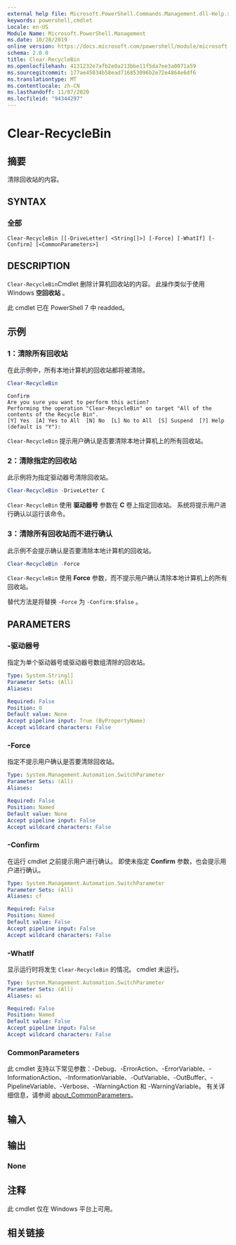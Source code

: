 ```yaml
---
external help file: Microsoft.PowerShell.Commands.Management.dll-Help.xml
keywords: powershell,cmdlet
Locale: en-US
Module Name: Microsoft.PowerShell.Management
ms.date: 10/28/2019
online version: https://docs.microsoft.com/powershell/module/microsoft.powershell.management/clear-recyclebin?view=powershell-7&WT.mc_id=ps-gethelp
schema: 2.0.0
title: Clear-RecycleBin
ms.openlocfilehash: 4131232e7afb2e0a213bbe11f5da7ee3a0071a59
ms.sourcegitcommit: 177ae45034b58ead716853096b2e72e4864e6df6
ms.translationtype: MT
ms.contentlocale: zh-CN
ms.lasthandoff: 11/07/2020
ms.locfileid: "94344297"
---
```

# Clear-RecycleBin

## 摘要
清除回收站的内容。

## SYNTAX

### 全部

```
Clear-RecycleBin [[-DriveLetter] <String[]>] [-Force] [-WhatIf] [-Confirm] [<CommonParameters>]
```

## DESCRIPTION

`Clear-RecycleBin`Cmdlet 删除计算机回收站的内容。 此操作类似于使用 Windows **空回收站** 。

此 cmdlet 已在 PowerShell 7 中 readded。

## 示例

### 1：清除所有回收站

在此示例中，所有本地计算机的回收站都将被清除。

```powershell
Clear-RecycleBin
```

```Output
Confirm
Are you sure you want to perform this action?
Performing the operation "Clear-RecycleBin" on target "All of the contents of the Recycle Bin".
[Y] Yes  [A] Yes to All  [N] No  [L] No to All  [S] Suspend  [?] Help (default is "Y"):
```

`Clear-RecycleBin` 提示用户确认是否要清除本地计算机上的所有回收站。

### 2：清除指定的回收站

此示例将为指定驱动器号清除回收站。

```powershell
Clear-RecycleBin -DriveLetter C
```

`Clear-RecycleBin` 使用 **驱动器号** 参数在 **C** 卷上指定回收站。 系统将提示用户进行确认以运行该命令。

### 3：清除所有回收站而不进行确认

此示例不会提示确认是否要清除本地计算机的回收站。

```powershell
Clear-RecycleBin -Force
```

`Clear-RecycleBin` 使用 **Force** 参数，而不提示用户确认清除本地计算机上的所有回收站。

替代方法是将替换 `-Force` 为 `-Confirm:$false` 。

## PARAMETERS

### -驱动器号

指定为单个驱动器号或驱动器号数组清除的回收站。

```yaml
Type: System.String[]
Parameter Sets: (All)
Aliases:

Required: False
Position: 0
Default value: None
Accept pipeline input: True (ByPropertyName)
Accept wildcard characters: False
```

### -Force

指定不提示用户确认是否要清除回收站。

```yaml
Type: System.Management.Automation.SwitchParameter
Parameter Sets: (All)
Aliases:

Required: False
Position: Named
Default value: None
Accept pipeline input: False
Accept wildcard characters: False
```

### -Confirm

在运行 cmdlet 之前提示用户进行确认。 即使未指定 **Confirm** 参数，也会提示用户进行确认。

```yaml
Type: System.Management.Automation.SwitchParameter
Parameter Sets: (All)
Aliases: cf

Required: False
Position: Named
Default value: False
Accept pipeline input: False
Accept wildcard characters: False
```

### -WhatIf

显示运行时将发生 `Clear-RecycleBin` 的情况。 cmdlet 未运行。

```yaml
Type: System.Management.Automation.SwitchParameter
Parameter Sets: (All)
Aliases: wi

Required: False
Position: Named
Default value: False
Accept pipeline input: False
Accept wildcard characters: False
```

### CommonParameters

此 cmdlet 支持以下常见参数：-Debug、-ErrorAction、-ErrorVariable、-InformationAction、-InformationVariable、-OutVariable、-OutBuffer、-PipelineVariable、-Verbose、-WarningAction 和 -WarningVariable。 有关详细信息，请参阅 [about_CommonParameters](https://go.microsoft.com/fwlink/?LinkID=113216)。

## 输入

## 输出

### None

## 注释

此 cmdlet 仅在 Windows 平台上可用。

## 相关链接
